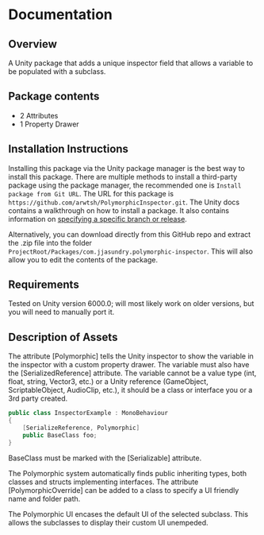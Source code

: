 # Documentation

## Overview

A Unity package that adds a unique inspector field that allows a variable to be populated with a subclass.

## Package contents

- 2 Attributes
- 1 Property Drawer

## Installation Instructions

Installing this package via the Unity package manager is the best way to install this package. There are multiple methods to install a third-party package using the package manager, the recommended one is `Install package from Git URL`. The URL for this package is `https://github.com/arwtsh/PolymorphicInspector.git`. The Unity docs contains a walkthrough on how to install a package. It also contains information on [specifying a specific branch or release](https://docs.unity3d.com/6000.0/Documentation/Manual/upm-git.html#revision).

Alternatively, you can download directly from this GitHub repo and extract the .zip file into the folder `ProjectRoot/Packages/com.jjasundry.polymorphic-inspector`. This will also allow you to edit the contents of the package.

## Requirements

Tested on Unity version 6000.0; will most likely work on older versions, but you will need to manually port it.

## Description of Assets

The attribute [Polymorphic] tells the Unity inspector to show the variable in the inspector with a custom property drawer. The variable must also have the [SerializedReference] attribute. The variable cannot be a value type (int, float, string, Vector3, etc.) or a Unity reference (GameObject, ScriptableObject, AudioClip, etc.), it should be a class or interface you or a 3rd party created. 

```csharp
public class InspectorExample : MonoBehaviour
{
    [SerializeReference, Polymorphic]
    public BaseClass foo;
}
```

BaseClass must be marked with the [Serializable] attribute.

The Polymorphic system automatically finds public inheriting types, both classes and structs implementing interfaces. The attribute [PolymorphicOverride] can be added to a class to specify a UI friendly name and folder path.

The Polymorphic UI encases the default UI of the selected subclass. This allows the subclasses to display their custom UI unempeded.
